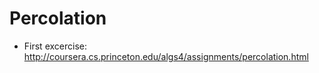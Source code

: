 # Percolation

- First excercise: http://coursera.cs.princeton.edu/algs4/assignments/percolation.html
